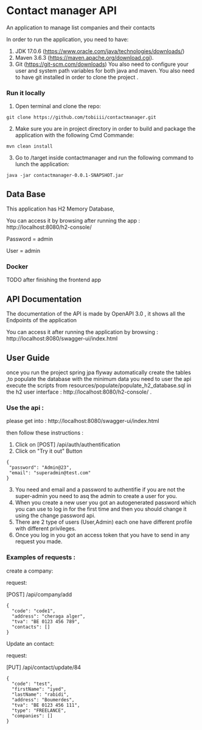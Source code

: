 # Contact manager API

An application to manage list companies and their contacts

In order to run the application, you need to have:

1. JDK 17.0.6 (https://www.oracle.com/java/technologies/downloads/)
2. Maven 3.6.3 (https://maven.apache.org/download.cgi).
3. Git (https://git-scm.com/downloads)
   You also need to configure your user and system path variables for both java and maven. You also need to have git
   installed in order to clone the project .

### Run it locally

1. Open terminal and clone the repo:

```shell
git clone https://github.com/tobiiii/contactmanager.git
```

2. Make sure you are in project directory in order to build and package the application with the following Cmd Commande:

```shell
mvn clean install
```

3. Go to /target inside contactmanager and run the following command to lunch the application:

```shell
java -jar contactmanager-0.0.1-SNAPSHOT.jar
```

## Data Base

This application has H2 Memory Database,

You can access it by browsing after running the app : http://localhost:8080/h2-console/

Password = admin

User = admin

### Docker

TODO after finishing the frontend app

## API Documentation

The documentation of the API is made by OpenAPI 3.0 , it shows all the Endpoints of the application

You can access it after running the application by browsing : http://localhost:8080/swagger-ui/index.html

## User Guide

once you run the project spring jpa flyway automatically create the tables ,to populate the database with the minimum data you need to user the api execute the scripts from resources/populate/populate_h2_database.sql in the h2 user interface : http://localhost:8080/h2-console/ .

### Use the api :

please get into : http://localhost:8080/swagger-ui/index.html

then follow these instructions :

1. Click on [POST] /api/auth/authentification
2. Click on "Try it out" Button

```shell
{
 "password": "Admin@23",
 "email": "superadmin@test.com"
}
```

3. You need and email and a password to authentifie if you are not the super-admin you need to asq the admin to create a
   user for you.
4. When you create a new user you got an autogenerated password which you can use to log in for the first time and then
   you should change it using the change password api.
5. There are 2 type of users (User,Admin) each one have different profile with different privileges.
6. Once you log in you got an access token that you have to send in any request you made.

### Examples of requests :

create a company:

request:

[POST]
/api/company/add

```shell
{
  "code": "code1",
  "address": "cheraga alger",
  "tva": "BE 0123 456 789",
  "contacts": []
}

 ```

Update an contact:

request:

[PUT]
/api/contact/update/84

```shell
{
  "code": "test",
  "firstName": "iyed",
  "lastName": "rabidi",
  "address": "Boumerdes",
  "tva": "BE 0123 456 111",
  "type": "FREELANCE",
  "companies": []
}

  ```





